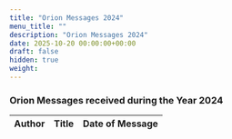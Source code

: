 ```yaml
---
title: "Orion Messages 2024"
menu_title: ""
description: "Orion Messages 2024"
date: 2025-10-20 00:00:00+00:00
draft: false
hidden: true
weight:
---
```

### Orion Messages received during the Year 2024

Author | Title | Date of Message  
---|---|---  
